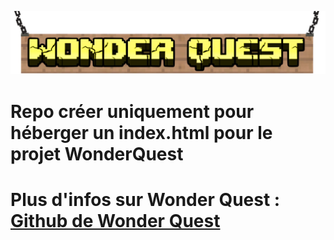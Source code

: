 ![Bannière Wonder Quest](WQ_Banner_rmv.png)

# Repo créer uniquement pour héberger un index.html pour le projet WonderQuest

# Plus d'infos sur Wonder Quest : [Github de Wonder Quest](https://github.com/AS4MC/WonderQuestLauncher)
